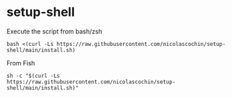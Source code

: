 # setup-shell

Execute the script from bash/zsh
```
bash <(curl -Ls https://raw.githubusercontent.com/nicolascochin/setup-shell/main/install.sh)
```

From Fish 
```
sh -c "$(curl -Ls https://raw.githubusercontent.com/nicolascochin/setup-shell/main/install.sh)"
```

